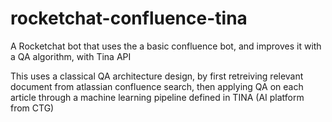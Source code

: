 # rocketchat-confluence-tina

A  Rocketchat bot that uses the a basic confluence bot, and improves it with a QA algorithm, with Tina API

This uses a classical QA architecture design, by first retreiving relevant document from atlassian confluence search, then applying QA on each article through a machine learning pipeline defined in TINA (AI platform from CTG)
